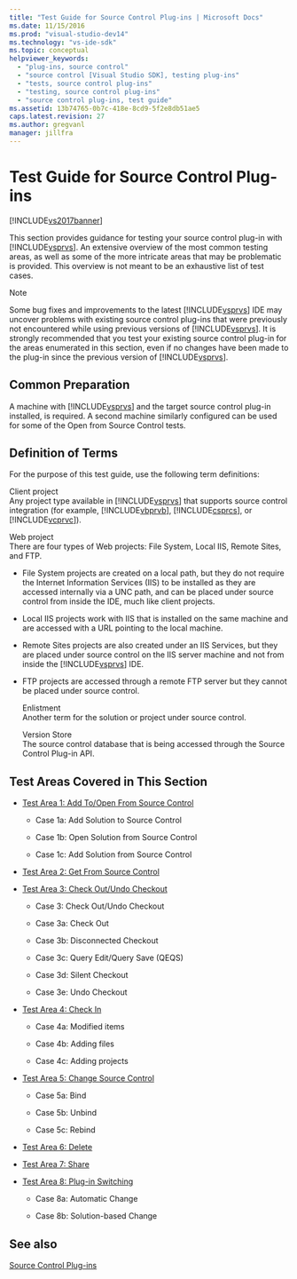 ```yaml
---
title: "Test Guide for Source Control Plug-ins | Microsoft Docs"
ms.date: 11/15/2016
ms.prod: "visual-studio-dev14"
ms.technology: "vs-ide-sdk"
ms.topic: conceptual
helpviewer_keywords: 
  - "plug-ins, source control"
  - "source control [Visual Studio SDK], testing plug-ins"
  - "tests, source control plug-ins"
  - "testing, source control plug-ins"
  - "source control plug-ins, test guide"
ms.assetid: 13b74765-0b7c-418e-8cd9-5f2e8db51ae5
caps.latest.revision: 27
ms.author: gregvanl
manager: jillfra
---
```

# Test Guide for Source Control Plug-ins
[!INCLUDE[vs2017banner](../../includes/vs2017banner.md)]

This section provides guidance for testing your source control plug-in with [!INCLUDE[vsprvs](../../includes/vsprvs-md.md)]. An extensive overview of the most common testing areas, as well as some of the more intricate areas that may be problematic is provided. This overview is not meant to be an exhaustive list of test cases.  
  
> [!NOTE]
> Some bug fixes and improvements to the latest [!INCLUDE[vsprvs](../../includes/vsprvs-md.md)] IDE may uncover problems with existing source control plug-ins that were previously not encountered while using previous versions of [!INCLUDE[vsprvs](../../includes/vsprvs-md.md)]. It is strongly recommended that you test your existing source control plug-in for the areas enumerated in this section, even if no changes have been made to the plug-in since the previous version of [!INCLUDE[vsprvs](../../includes/vsprvs-md.md)].  
  
## Common Preparation  
 A machine with [!INCLUDE[vsprvs](../../includes/vsprvs-md.md)] and the target source control plug-in installed, is required. A second machine similarly configured can be used for some of the Open from Source Control tests.  
  
## Definition of Terms  
 For the purpose of this test guide, use the following term definitions:  
  
 Client project  
 Any project type available in [!INCLUDE[vsprvs](../../includes/vsprvs-md.md)] that supports source control integration (for example, [!INCLUDE[vbprvb](../../includes/vbprvb-md.md)], [!INCLUDE[csprcs](../../includes/csprcs-md.md)], or [!INCLUDE[vcprvc](../../includes/vcprvc-md.md)]).  
  
 Web project  
 There are four types of Web projects: File System, Local IIS, Remote Sites, and FTP.  
  
- File System projects are created on a local path, but they do not require the Internet Information Services (IIS) to be installed as they are accessed internally via a UNC path, and can be placed under source control from inside the IDE, much like client projects.  
  
- Local IIS projects work with IIS that is installed on the same machine and are accessed with a URL pointing to the local machine.  
  
- Remote Sites projects are also created under an IIS Services, but they are placed under source control on the IIS server machine and not from inside the [!INCLUDE[vsprvs](../../includes/vsprvs-md.md)] IDE.  
  
- FTP projects are accessed through a remote FTP server but they cannot be placed under source control.  
  
  Enlistment  
  Another term for the solution or project under source control.  
  
  Version Store  
  The source control database that is being accessed through the Source Control Plug-in API.  
  
## Test Areas Covered in This Section  
  
- [Test Area 1: Add To/Open From Source Control](../../extensibility/internals/test-area-1-add-to-open-from-source-control.md)  
  
  - Case 1a: Add Solution to Source Control  

  - Case 1b: Open Solution from Source Control  

  - Case 1c: Add Solution from Source Control  

- [Test Area 2: Get From Source Control](../../extensibility/internals/test-area-2-get-from-source-control.md)  
  
- [Test Area 3: Check Out/Undo Checkout](../../extensibility/internals/test-area-3-check-out-undo-checkout.md)  
  
  - Case 3: Check Out/Undo Checkout  

  - Case 3a: Check Out  

  - Case 3b: Disconnected Checkout  

  - Case 3c: Query Edit/Query Save (QEQS)  

  - Case 3d: Silent Checkout  

  - Case 3e: Undo Checkout  
  
- [Test Area 4: Check In](../../extensibility/internals/test-area-4-check-in.md)  
  
  - Case 4a: Modified items  

  - Case 4b: Adding files  

  - Case 4c: Adding projects  
  
- [Test Area 5: Change Source Control](../../extensibility/internals/test-area-5-change-source-control.md)  
  
  - Case 5a: Bind  

  - Case 5b: Unbind  

  - Case 5c: Rebind  

- [Test Area 6: Delete](../../extensibility/internals/test-area-6-delete.md)  

- [Test Area 7: Share](../../extensibility/internals/test-area-7-share.md)  

- [Test Area 8: Plug-in Switching](../../extensibility/internals/test-area-8-plug-in-switching.md)  

  - Case 8a: Automatic Change  

  - Case 8b: Solution-based Change  

## See also  
 [Source Control Plug-ins](../../extensibility/source-control-plug-ins.md)
